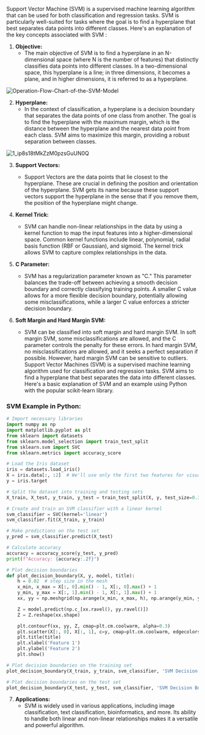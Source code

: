 Support Vector Machine (SVM) is a supervised machine learning algorithm that can be used for both classification and regression tasks. SVM is particularly well-suited for tasks where the goal is to find a hyperplane that best separates data points into different classes. Here's an explanation of the key concepts associated with SVM :

1. **Objective:**
   - The main objective of SVM is to find a hyperplane in an N-dimensional space (where N is the number of features) that distinctly classifies data points into different classes. In a two-dimensional space, this hyperplane is a line; in three dimensions, it becomes a plane, and in higher dimensions, it is referred to as a hyperplane.
     
![Operation-Flow-Chart-of-the-SVM-Model](https://github.com/Rutuja-Salunke/Breast-cancer-prediction-using-SVM/assets/102023809/1fe83173-d319-4e7d-88e3-b31679035a32)



2. **Hyperplane:**
   - In the context of classification, a hyperplane is a decision boundary that separates the data points of one class from another. The goal is to find the hyperplane with the maximum margin, which is the distance between the hyperplane and the nearest data point from each class. SVM aims to maximize this margin, providing a robust separation between classes.
     
![1_ip8s18tMkZzM0pzsGuUN0Q](https://github.com/Rutuja-Salunke/Breast-cancer-prediction-using-SVM/assets/102023809/4b582b07-e410-46f7-b564-191c90fb62b1)

3. **Support Vectors:**
   - Support Vectors are the data points that lie closest to the hyperplane. These are crucial in defining the position and orientation of the hyperplane. SVM gets its name because these support vectors support the hyperplane in the sense that if you remove them, the position of the hyperplane might change.

4. **Kernel Trick:**
   - SVM can handle non-linear relationships in the data by using a kernel function to map the input features into a higher-dimensional space. Common kernel functions include linear, polynomial, radial basis function (RBF or Gaussian), and sigmoid. The kernel trick allows SVM to capture complex relationships in the data.

5. **C Parameter:**
   - SVM has a regularization parameter known as "C." This parameter balances the trade-off between achieving a smooth decision boundary and correctly classifying training points. A smaller C value allows for a more flexible decision boundary, potentially allowing some misclassifications, while a larger C value enforces a stricter decision boundary.

6. **Soft Margin and Hard Margin SVM:**
   - SVM can be classified into soft margin and hard margin SVM. In soft margin SVM, some misclassifications are allowed, and the C parameter controls the penalty for these errors. In hard margin SVM, no misclassifications are allowed, and it seeks a perfect separation if possible. However, hard margin SVM can be sensitive to outliers.
Support Vector Machines (SVM) is a supervised machine learning algorithm used for classification and regression tasks. SVM aims to find a hyperplane that best separates the data into different classes. Here's a basic explanation of SVM and an example using Python with the popular scikit-learn library.


### SVM Example in Python:

```python
# Import necessary libraries
import numpy as np
import matplotlib.pyplot as plt
from sklearn import datasets
from sklearn.model_selection import train_test_split
from sklearn.svm import SVC
from sklearn.metrics import accuracy_score

# Load the Iris dataset
iris = datasets.load_iris()
X = iris.data[:, :2]  # We'll use only the first two features for visualization purposes
y = iris.target

# Split the dataset into training and testing sets
X_train, X_test, y_train, y_test = train_test_split(X, y, test_size=0.3, random_state=42)

# Create and train an SVM classifier with a linear kernel
svm_classifier = SVC(kernel='linear')
svm_classifier.fit(X_train, y_train)

# Make predictions on the test set
y_pred = svm_classifier.predict(X_test)

# Calculate accuracy
accuracy = accuracy_score(y_test, y_pred)
print(f"Accuracy: {accuracy:.2f}")

# Plot decision boundaries
def plot_decision_boundary(X, y, model, title):
    h = 0.02  # step size in the mesh
    x_min, x_max = X[:, 0].min() - 1, X[:, 0].max() + 1
    y_min, y_max = X[:, 1].min() - 1, X[:, 1].max() + 1
    xx, yy = np.meshgrid(np.arange(x_min, x_max, h), np.arange(y_min, y_max, h))

    Z = model.predict(np.c_[xx.ravel(), yy.ravel()])
    Z = Z.reshape(xx.shape)

    plt.contourf(xx, yy, Z, cmap=plt.cm.coolwarm, alpha=0.3)
    plt.scatter(X[:, 0], X[:, 1], c=y, cmap=plt.cm.coolwarm, edgecolors='k')
    plt.title(title)
    plt.xlabel('Feature 1')
    plt.ylabel('Feature 2')
    plt.show()

# Plot decision boundaries on the training set
plot_decision_boundary(X_train, y_train, svm_classifier, 'SVM Decision Boundaries (Training Set)')

# Plot decision boundaries on the test set
plot_decision_boundary(X_test, y_test, svm_classifier, 'SVM Decision Boundaries (Test Set)')
```

7. **Applications:**
   - SVM is widely used in various applications, including image classification, text classification, bioinformatics, and more. Its ability to handle both linear and non-linear relationships makes it a versatile and powerful algorithm.
